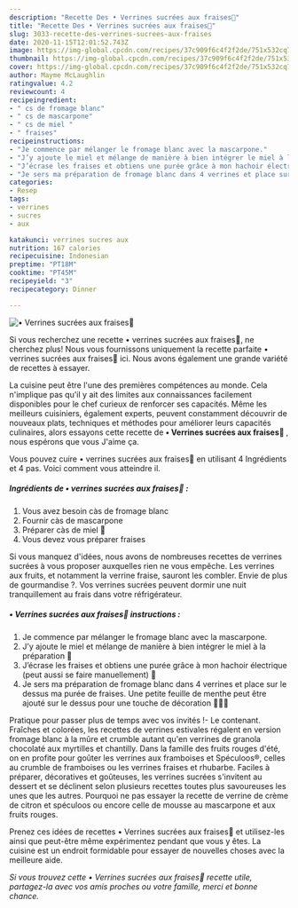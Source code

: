 ```yaml
---
description: "Recette Des • Verrines sucrées aux fraises🍓"
title: "Recette Des • Verrines sucrées aux fraises🍓"
slug: 3033-recette-des-verrines-sucrees-aux-fraises
date: 2020-11-15T12:01:52.743Z
image: https://img-global.cpcdn.com/recipes/37c909f6c4f2f2de/751x532cq70/•-verrines-sucrees-aux-fraises🍓-photo-principale-de-la-recette.jpg
thumbnail: https://img-global.cpcdn.com/recipes/37c909f6c4f2f2de/751x532cq70/•-verrines-sucrees-aux-fraises🍓-photo-principale-de-la-recette.jpg
cover: https://img-global.cpcdn.com/recipes/37c909f6c4f2f2de/751x532cq70/•-verrines-sucrees-aux-fraises🍓-photo-principale-de-la-recette.jpg
author: Mayme McLaughlin
ratingvalue: 4.2
reviewcount: 4
recipeingredient:
- " cs de fromage blanc"
- " cs de mascarpone"
- " cs de miel "
- " fraises"
recipeinstructions:
- "Je commence par mélanger le fromage blanc avec la mascarpone."
- "J’y ajoute le miel et mélange de manière à bien intégrer le miel à la préparation 🍯"
- "J’écrase les fraises et obtiens une purée grâce à mon hachoir électrique (peut aussi se faire manuellement) 🍓"
- "Je sers ma préparation de fromage blanc dans 4 verrines et place sur le dessus ma purée de fraises. Une petite feuille de menthe peut être ajouté sur le dessus pour une touche de décoration 👩🏼‍🍳"
categories:
- Resep
tags:
- verrines
- sucres
- aux

katakunci: verrines sucres aux 
nutrition: 167 calories
recipecuisine: Indonesian
preptime: "PT18M"
cooktime: "PT45M"
recipeyield: "3"
recipecategory: Dinner

---
```



![• Verrines sucrées aux fraises🍓](https://img-global.cpcdn.com/recipes/37c909f6c4f2f2de/751x532cq70/•-verrines-sucrees-aux-fraises🍓-photo-principale-de-la-recette.jpg)

Si vous recherchez une recette • verrines sucrées aux fraises🍓, ne cherchez plus! Nous vous fournissons uniquement la recette parfaite • verrines sucrées aux fraises🍓 ici. Nous avons également une grande variété de recettes à essayer.

La cuisine peut être l'une des premières compétences au monde. Cela n'implique pas qu'il y ait des limites aux connaissances facilement disponibles pour le chef curieux de renforcer ses capacités. Même les meilleurs cuisiniers, également experts, peuvent constamment découvrir de nouveaux plats, techniques et méthodes pour améliorer leurs capacités culinaires, alors essayons cette recette de <strong> • Verrines sucrées aux fraises🍓 </strong>, nous espérons que vous J'aime ça.

<!--inarticleads1-->

Vous pouvez cuire • verrines sucrées aux fraises🍓 en utilisant 4 Ingrédients et 4 pas. Voici comment vous atteindre il.

##### Ingrédients de • verrines sucrées aux fraises🍓 :

1. Vous avez besoin  càs de fromage blanc
1. Fournir  càs de mascarpone
1. Préparer  càs de miel 🍯
1. Vous devez vous préparer  fraises


Si vous manquez d&#39;idées, nous avons de nombreuses recettes de verrines sucrées à vous proposer auxquelles rien ne vous empêche. Les verrines aux fruits, et notamment la verrine fraise, sauront les combler. Envie de plus de gourmandise ?. Vos verrines sucrées peuvent dormir une nuit tranquillement au frais dans votre réfrigérateur. 

<!--inarticleads2-->

##### • Verrines sucrées aux fraises🍓 instructions :

1. Je commence par mélanger le fromage blanc avec la mascarpone.
1. J’y ajoute le miel et mélange de manière à bien intégrer le miel à la préparation 🍯
1. J’écrase les fraises et obtiens une purée grâce à mon hachoir électrique (peut aussi se faire manuellement) 🍓
1. Je sers ma préparation de fromage blanc dans 4 verrines et place sur le dessus ma purée de fraises. Une petite feuille de menthe peut être ajouté sur le dessus pour une touche de décoration 👩🏼‍🍳


Pratique pour passer plus de temps avec vos invités !- Le contenant. Fraîches et colorées, les recettes de verrines estivales régalent en version fromage blanc à la mûre et crumble autant qu&#39;en verrines de granola chocolaté aux myrtilles et chantilly. Dans la famille des fruits rouges d&#39;été, on en profite pour goûter les verrines aux framboises et Spéculoos®, celles au crumble de framboises ou les verrines fraises et rhubarbe. Faciles à préparer, décoratives et goûteuses, les verrines sucrées s&#39;invitent au dessert et se déclinent selon plusieurs recettes toutes plus savoureuses les unes que les autres. Pourquoi ne pas essayer la recette de verrine de crème de citron et spéculoos ou encore celle de mousse au mascarpone et aux fruits rouges. 

<!--inarticleads1-->

<p>
Prenez ces idées de recettes • Verrines sucrées aux fraises🍓 et utilisez-les ainsi que peut-être même expérimentez pendant que vous y êtes. La cuisine est un endroit formidable pour essayer de nouvelles choses avec la meilleure aide.
</p>

<p>
<i>Si vous trouvez cette • Verrines sucrées aux fraises🍓 recette utile, partagez-la avec vos amis proches ou votre famille, merci et bonne chance.</i>
</p>
